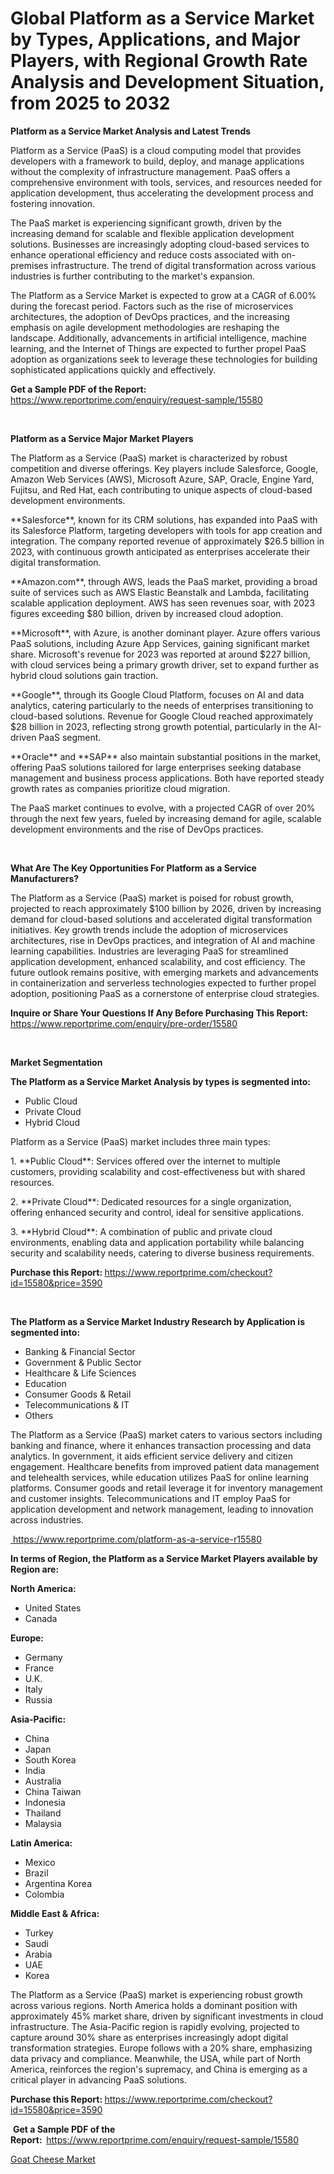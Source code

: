 <p><h1>Global Platform as a Service Market by Types, Applications, and Major Players, with Regional Growth Rate Analysis and Development Situation, from 2025 to 2032</h1></p><p><strong>Platform as a Service Market Analysis and Latest Trends</strong></p>
<p><p>Platform as a Service (PaaS) is a cloud computing model that provides developers with a framework to build, deploy, and manage applications without the complexity of infrastructure management. PaaS offers a comprehensive environment with tools, services, and resources needed for application development, thus accelerating the development process and fostering innovation.</p><p>The PaaS market is experiencing significant growth, driven by the increasing demand for scalable and flexible application development solutions. Businesses are increasingly adopting cloud-based services to enhance operational efficiency and reduce costs associated with on-premises infrastructure. The trend of digital transformation across various industries is further contributing to the market's expansion.</p><p>The Platform as a Service Market is expected to grow at a CAGR of 6.00% during the forecast period. Factors such as the rise of microservices architectures, the adoption of DevOps practices, and the increasing emphasis on agile development methodologies are reshaping the landscape. Additionally, advancements in artificial intelligence, machine learning, and the Internet of Things are expected to further propel PaaS adoption as organizations seek to leverage these technologies for building sophisticated applications quickly and effectively.</p></p>
<p><strong>Get a Sample PDF of the Report:&nbsp;</strong> <a href="https://www.reportprime.com/enquiry/request-sample/15580?utm_campaign=3123&utm_medium=2&utm_source=Github&utm_content=ia&utm_term=20032025&utm_id=platform-as-a-service">https://www.reportprime.com/enquiry/request-sample/15580</a></p>
<p>&nbsp;</p>
<p><strong>Platform as a Service Major Market Players</strong></p>
<p><p>The Platform as a Service (PaaS) market is characterized by robust competition and diverse offerings. Key players include Salesforce, Google, Amazon Web Services (AWS), Microsoft Azure, SAP, Oracle, Engine Yard, Fujitsu, and Red Hat, each contributing to unique aspects of cloud-based development environments.</p><p>**Salesforce**, known for its CRM solutions, has expanded into PaaS with its Salesforce Platform, targeting developers with tools for app creation and integration. The company reported revenue of approximately $26.5 billion in 2023, with continuous growth anticipated as enterprises accelerate their digital transformation.</p><p>**Amazon.com**, through AWS, leads the PaaS market, providing a broad suite of services such as AWS Elastic Beanstalk and Lambda, facilitating scalable application deployment. AWS has seen revenues soar, with 2023 figures exceeding $80 billion, driven by increased cloud adoption.</p><p>**Microsoft**, with Azure, is another dominant player. Azure offers various PaaS solutions, including Azure App Services, gaining significant market share. Microsoft's revenue for 2023 was reported at around $227 billion, with cloud services being a primary growth driver, set to expand further as hybrid cloud solutions gain traction.</p><p>**Google**, through its Google Cloud Platform, focuses on AI and data analytics, catering particularly to the needs of enterprises transitioning to cloud-based solutions. Revenue for Google Cloud reached approximately $28 billion in 2023, reflecting strong growth potential, particularly in the AI-driven PaaS segment.</p><p>**Oracle** and **SAP** also maintain substantial positions in the market, offering PaaS solutions tailored for large enterprises seeking database management and business process applications. Both have reported steady growth rates as companies prioritize cloud migration.</p><p>The PaaS market continues to evolve, with a projected CAGR of over 20% through the next few years, fueled by increasing demand for agile, scalable development environments and the rise of DevOps practices.</p></p>
<p>&nbsp;</p>
<p><strong>What Are The Key Opportunities For Platform as a Service Manufacturers?</strong></p>
<p><p>The Platform as a Service (PaaS) market is poised for robust growth, projected to reach approximately $100 billion by 2026, driven by increasing demand for cloud-based solutions and accelerated digital transformation initiatives. Key growth trends include the adoption of microservices architectures, rise in DevOps practices, and integration of AI and machine learning capabilities. Industries are leveraging PaaS for streamlined application development, enhanced scalability, and cost efficiency. The future outlook remains positive, with emerging markets and advancements in containerization and serverless technologies expected to further propel adoption, positioning PaaS as a cornerstone of enterprise cloud strategies.</p></p>
<p><strong>Inquire or Share Your Questions If Any Before Purchasing This Report:</strong> <a href="https://www.reportprime.com/enquiry/pre-order/15580?utm_campaign=3123&utm_medium=2&utm_source=Github&utm_content=ia&utm_term=20032025&utm_id=platform-as-a-service">https://www.reportprime.com/enquiry/pre-order/15580</a></p>
<p>&nbsp;</p>
<p><strong>Market Segmentation</strong></p>
<p><strong>The Platform as a Service Market Analysis by types is segmented into:</strong></p>
<p><ul><li>Public Cloud</li><li>Private Cloud</li><li>Hybrid Cloud</li></ul></p>
<p><p>Platform as a Service (PaaS) market includes three main types: </p><p>1. **Public Cloud**: Services offered over the internet to multiple customers, providing scalability and cost-effectiveness but with shared resources. </p><p>2. **Private Cloud**: Dedicated resources for a single organization, offering enhanced security and control, ideal for sensitive applications. </p><p>3. **Hybrid Cloud**: A combination of public and private cloud environments, enabling data and application portability while balancing security and scalability needs, catering to diverse business requirements.</p></p>
<p><strong>Purchase this Report:&nbsp;</strong><a href="https://www.reportprime.com/checkout?id=15580&price=3590&utm_campaign=3123&utm_medium=2&utm_source=Github&utm_content=ia&utm_term=20032025&utm_id=platform-as-a-service">https://www.reportprime.com/checkout?id=15580&price=3590</a></p>
<p>&nbsp;</p>
<p><strong>The Platform as a Service Market Industry Research by Application is segmented into:</strong></p>
<p><ul><li>Banking & Financial Sector</li><li>Government & Public Sector</li><li>Healthcare & Life Sciences</li><li>Education</li><li>Consumer Goods & Retail</li><li>Telecommunications & IT</li><li>Others</li></ul></p>
<p><p>The Platform as a Service (PaaS) market caters to various sectors including banking and finance, where it enhances transaction processing and data analytics. In government, it aids efficient service delivery and citizen engagement. Healthcare benefits from improved patient data management and telehealth services, while education utilizes PaaS for online learning platforms. Consumer goods and retail leverage it for inventory management and customer insights. Telecommunications and IT employ PaaS for application development and network management, leading to innovation across industries.</p></p>
<p><a href="https://www.reportprime.com/platform-as-a-service-r15580?utm_campaign=3123&utm_medium=2&utm_source=Github&utm_content=ia&utm_term=20032025&utm_id=platform-as-a-service">&nbsp;https://www.reportprime.com/platform-as-a-service-r15580</a></p>
<p><strong>In terms of Region, the Platform as a Service Market Players available by Region are:</strong></p>
<p>
    <p> <strong> North America: </strong>
        <ul>
            <li>United States</li>
            <li>Canada</li>
        </ul>
        </p> 
    <p> <strong> Europe: </strong>
        <ul>
            <li>Germany</li>
            <li>France</li>
            <li>U.K.</li>
            <li>Italy</li>
            <li>Russia</li>
        </ul>
        </p> 
    <p> <strong> Asia-Pacific: </strong>
        <ul>
            <li>China</li>
            <li>Japan</li>
            <li>South Korea</li>
            <li>India</li>
            <li>Australia</li>
            <li>China Taiwan</li>
            <li>Indonesia</li>
            <li>Thailand</li>
            <li>Malaysia</li>
        </ul>
        </p> 
    <p> <strong> Latin America: </strong>
        <ul>
            <li>Mexico</li>
            <li>Brazil</li>
            <li>Argentina Korea</li>
            <li>Colombia</li>
        </ul>
        </p> 
    <p> <strong> Middle East & Africa: </strong>
        <ul>
            <li>Turkey</li>
            <li>Saudi</li>
            <li>Arabia</li>
            <li>UAE</li>
            <li>Korea</li>
        </ul>
    </p>
    </p>
<p><p>The Platform as a Service (PaaS) market is experiencing robust growth across various regions. North America holds a dominant position with approximately 45% market share, driven by significant investments in cloud infrastructure. The Asia-Pacific region is rapidly evolving, projected to capture around 30% share as enterprises increasingly adopt digital transformation strategies. Europe follows with a 20% share, emphasizing data privacy and compliance. Meanwhile, the USA, while part of North America, reinforces the region's supremacy, and China is emerging as a critical player in advancing PaaS solutions.</p></p>
<p><strong>Purchase this Report: </strong><a href="https://www.reportprime.com/checkout?id=15580&price=3590&utm_campaign=3123&utm_medium=2&utm_source=Github&utm_content=ia&utm_term=20032025&utm_id=platform-as-a-service">https://www.reportprime.com/checkout?id=15580&price=3590</a></p>
<p>&nbsp;<strong>Get a Sample PDF of the Report:&nbsp;&nbsp;</strong><a href="https://www.reportprime.com/enquiry/request-sample/15580?utm_campaign=3123&utm_medium=2&utm_source=Github&utm_content=ia&utm_term=20032025&utm_id=platform-as-a-service">https://www.reportprime.com/enquiry/request-sample/15580</a></p>
<p><strong></strong></p>
<p><p><a href="https://github.com/biandnikelrs/Market-Research-Report-List-1/blob/main/goat-cheese-market.md?utm_campaign=3123&utm_medium=2&utm_source=Github&utm_content=ia&utm_term=20032025&utm_id=platform-as-a-service">Goat Cheese Market</a></p></p>